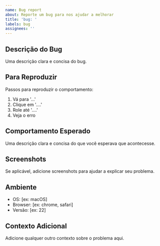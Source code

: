 ```yaml
---
name: Bug report
about: Reporte um bug para nos ajudar a melhorar
title: 'bug: '
labels: bug
assignees: ''
---
```


## Descrição do Bug
Uma descrição clara e concisa do bug.

## Para Reproduzir
Passos para reproduzir o comportamento:
1. Vá para '...'
2. Clique em '....'
3. Role até '....'
4. Veja o erro

## Comportamento Esperado
Uma descrição clara e concisa do que você esperava que acontecesse.

## Screenshots
Se aplicável, adicione screenshots para ajudar a explicar seu problema.

## Ambiente
- OS: [ex: macOS]
- Browser: [ex: chrome, safari]
- Versão: [ex: 22]

## Contexto Adicional
Adicione qualquer outro contexto sobre o problema aqui. 